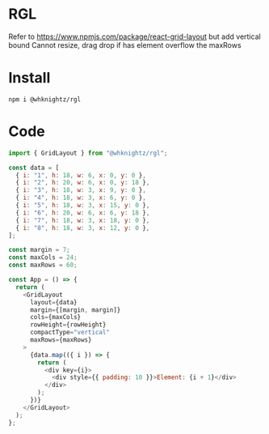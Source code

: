 # RGL

Refer to https://www.npmjs.com/package/react-grid-layout but add vertical bound
Cannot resize, drag drop if has element overflow the maxRows

# Install

`npm i @whknightz/rgl`

# Code

```js
import { GridLayout } from "@whknightz/rgl";

const data = [
  { i: "1", h: 18, w: 6, x: 0, y: 0 },
  { i: "2", h: 20, w: 6, x: 0, y: 18 },
  { i: "3", h: 18, w: 3, x: 9, y: 0 },
  { i: "4", h: 18, w: 3, x: 6, y: 0 },
  { i: "5", h: 18, w: 3, x: 15, y: 0 },
  { i: "6", h: 20, w: 6, x: 6, y: 18 },
  { i: "7", h: 18, w: 3, x: 18, y: 0 },
  { i: "8", h: 18, w: 3, x: 12, y: 0 },
];

const margin = 7;
const maxCols = 24;
const maxRows = 60;

const App = () => {
  return (
    <GridLayout
      layout={data}
      margin={[margin, margin]}
      cols={maxCols}
      rowHeight={rowHeight}
      compactType="vertical"
      maxRows={maxRows}
    >
      {data.map(({ i }) => {
        return (
          <div key={i}>
            <div style={{ padding: 10 }}>Element: {i + 1}</div>
          </div>
        );
      })}
    </GridLayout>
  );
};
```
